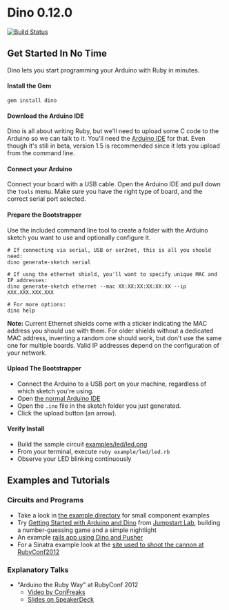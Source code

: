 # Dino 0.12.0
[![Build Status](https://secure.travis-ci.org/austinbv/dino.png)](http://travis-ci.org/austinbv/dino)

## Get Started In No Time

Dino lets you start programming your Arduino with Ruby in minutes.

#### Install the Gem

```shell
gem install dino
```

#### Download the Arduino IDE

Dino is all about writing Ruby, but we'll need to upload some C code to the Arduino so we can talk to it. You'll need the [Arduino IDE](http://arduino.cc/en/Main/Software) for that. Even though it's still in beta, version 1.5 is recommended since it lets you upload from the command line.

#### Connect your Arduino

Connect your board with a USB cable. Open the Arduino IDE and pull down the `Tools` menu. Make sure you have the right type of board, and the correct serial port selected.

#### Prepare the Bootstrapper

Use the included command line tool to create a folder with the Arduino sketch you want to use and optionally configure it.

```shell
# If connecting via serial, USB or ser2net, this is all you should need:
dino generate-sketch serial

# If usng the ethernet shield, you'll want to specify unique MAC and IP addresses:
dino generate-sketch ethernet --mac XX:XX:XX:XX:XX:XX --ip XXX.XXX.XXX.XXX

# For more options:
dino help
```

__Note:__ Current Ethernet shields come with a sticker indicating the MAC address you should use with them. For older shields without a dedicated MAC address, inventing a random one should work, but don't use the same one for multiple boards. Valid IP addresses depend on the configuration of your network.

#### Upload The Bootstrapper

* Connect the Arduino to a USB port on your machine, regardless of which sketch you're using.
* Open [the normal Arduino IDE](http://arduino.cc/en/Main/Software)
* Open the `.ino` file in the sketch folder you just generated.
* Click the upload button (an arrow).

#### Verify Install

* Build the sample circuit [examples/led/led.png](https://raw.github.com/austinbv/dino/master/examples/led/led.png)
* From your terminal, execute `ruby example/led/led.rb`
* Observe your LED blinking continuously

## Examples and Tutorials

### Circuits and Programs

* Take a look in [the example directory](https://github.com/austinbv/dino/tree/master/examples) for small component examples
* Try [Getting Started with Arduino and Dino](http://tutorials.jumpstartlab.com/projects/arduino/introducing_arduino.html) from [Jumpstart Lab](http://jumpstartlab.com), building a number-guessing game and a simple nightlight
* An example [rails app using Dino and Pusher](https://github.com/austinbv/dino_rails_example)
* For a Sinatra example look at the [site used to shoot the cannon at RubyConf2012](https://github.com/austinbv/dino_cannon)

### Explanatory Talks

* "Arduino the Ruby Way" at RubyConf 2012
  * [Video by ConFreaks](http://confreaks.com/videos/1294-rubyconf2012-arduino-the-ruby-way)
  * [Slides on SpeakerDeck](https://speakerdeck.com/austinbv/arduino-the-ruby-way)
